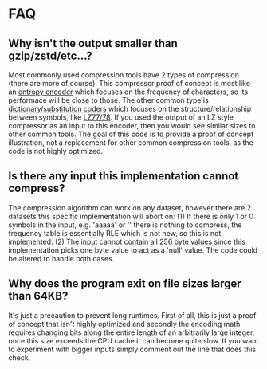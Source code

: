 # FAQ

## Why isn't the output smaller than gzip/zstd/etc...?
Most commonly used compression tools have 2 types of compression (there are more of course).  This compressor proof of concept is most like an [entropy encoder](https://en.wikipedia.org/wiki/Entropy_coding) which focuses on the frequency of characters, so its performace will be close to those.  The other common type is [dictionary/substitution coders](https://en.wikipedia.org/wiki/Dictionary_coder) which focuses on the structure/relationship between symbols, like [LZ77/78](https://en.wikipedia.org/wiki/LZ77_and_LZ78).  If you used the output of an LZ style compressor as an input to this encoder, then you would see similar sizes to other common tools.  The goal of this code is to provide a proof of concept illustration, not a replacement for other common compression tools, as the code is not highly optimized.

## Is there any input this implementation cannot compress?
The compression algorithm can work on any dataset, however there are 2 datasets this specific implementation will abort on: (1) If there is only 1 or 0 symbols in the input, e.g. 'aaaaa' or '' there is nothing to compress, the frequency table is essentially RLE which is not new, so this is not implemented. (2) The input cannot contain all 256 byte values since this implementation picks one byte value to act as a 'null' value.  The code could be altered to handle both cases.

## Why does the program exit on file sizes larger than 64KB?
It's just a precaution to prevent long runtimes.  First of all, this is just a proof of concept that isn't highly optimized and secondly the encoding math requires changing bits along the entire length of an arbitrarily large integer, once this size exceeds the CPU cache it can become quite slow.  If you want to experiment with bigger inputs simply comment out the line that does this check.



